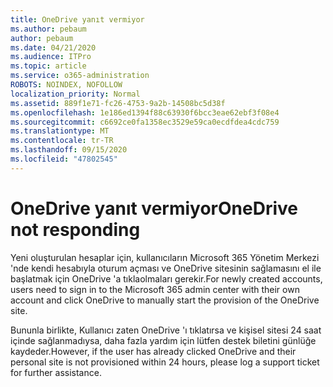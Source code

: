 ```yaml
---
title: OneDrive yanıt vermiyor
ms.author: pebaum
author: pebaum
ms.date: 04/21/2020
ms.audience: ITPro
ms.topic: article
ms.service: o365-administration
ROBOTS: NOINDEX, NOFOLLOW
localization_priority: Normal
ms.assetid: 889f1e71-fc26-4753-9a2b-14508bc5d38f
ms.openlocfilehash: 1e186ed1394f88c63930f6bcc3eae62ebf3f08e4
ms.sourcegitcommit: c6692ce0fa1358ec3529e59ca0ecdfdea4cdc759
ms.translationtype: MT
ms.contentlocale: tr-TR
ms.lasthandoff: 09/15/2020
ms.locfileid: "47802545"
---
```

# <a name="onedrive-not-responding"></a><span data-ttu-id="8d4b6-102">OneDrive yanıt vermiyor</span><span class="sxs-lookup"><span data-stu-id="8d4b6-102">OneDrive not responding</span></span>

<span data-ttu-id="8d4b6-103">Yeni oluşturulan hesaplar için, kullanıcıların Microsoft 365 Yönetim Merkezi 'nde kendi hesabıyla oturum açması ve OneDrive sitesinin sağlamasını el ile başlatmak için OneDrive 'a tıklaolmaları gerekir.</span><span class="sxs-lookup"><span data-stu-id="8d4b6-103">For newly created accounts, users need to sign in to the Microsoft 365 admin center with their own account and click OneDrive to manually start the provision of the OneDrive site.</span></span>
  
<span data-ttu-id="8d4b6-104">Bununla birlikte, Kullanıcı zaten OneDrive 'ı tıklatırsa ve kişisel sitesi 24 saat içinde sağlanmadıysa, daha fazla yardım için lütfen destek biletini günlüğe kaydeder.</span><span class="sxs-lookup"><span data-stu-id="8d4b6-104">However, if the user has already clicked OneDrive and their personal site is not provisioned within 24 hours, please log a support ticket for further assistance.</span></span>
  

